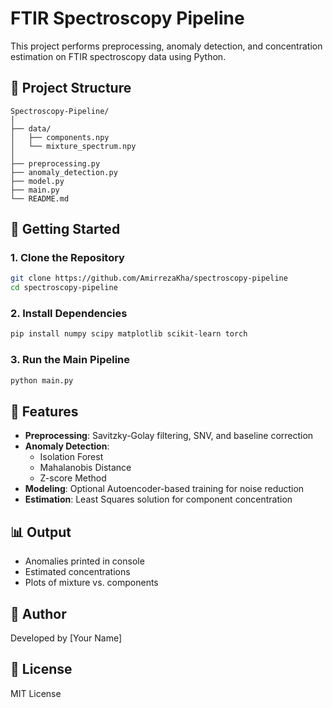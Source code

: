 # FTIR Spectroscopy Pipeline

This project performs preprocessing, anomaly detection, and concentration estimation on FTIR spectroscopy data using Python.

## 📁 Project Structure

```
Spectroscopy-Pipeline/
│
├── data/
│   ├── components.npy
│   └── mixture_spectrum.npy
│
├── preprocessing.py
├── anomaly_detection.py
├── model.py
├── main.py
└── README.md
```

## 🚀 Getting Started

### 1. Clone the Repository

```bash
git clone https://github.com/AmirrezaKha/spectroscopy-pipeline
cd spectroscopy-pipeline
```

### 2. Install Dependencies

```bash
pip install numpy scipy matplotlib scikit-learn torch
```

### 3. Run the Main Pipeline

```bash
python main.py
```

## 🧪 Features

- **Preprocessing**: Savitzky-Golay filtering, SNV, and baseline correction
- **Anomaly Detection**:
  - Isolation Forest
  - Mahalanobis Distance
  - Z-score Method
- **Modeling**: Optional Autoencoder-based training for noise reduction
- **Estimation**: Least Squares solution for component concentration

## 📊 Output

- Anomalies printed in console
- Estimated concentrations
- Plots of mixture vs. components

## 🧠 Author

Developed by [Your Name]

## 📄 License

MIT License